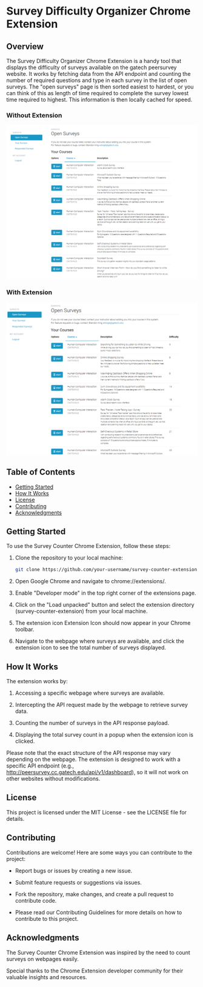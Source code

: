 # Survey Difficulty Organizer Chrome Extension

## Overview

The Survey Difficulty Organizer Chrome Extension is a handy tool that displays the difficulty of surveys available on the gatech peersurvey website. It works by fetching data from the API endpoint and counting the number of required questions and type in each survey in the list of open surveys. The "open surveys" page is then sorted easiest to hardest, or you can think of this as length of time required to complete the survey lowest time required to highest. This information is then locally cached for speed.

### Without Extension

![Screenshot without Extension](images/extensionOffScreenshot.png)

### With Extension

![Screenshot with Extension](images/extensionOnScreenShot.png)


## Table of Contents

- [Getting Started](#getting-started)
- [How It Works](#how-it-works)
- [License](#license)
- [Contributing](#contributing)
- [Acknowledgments](#acknowledgments)

## Getting Started

To use the Survey Counter Chrome Extension, follow these steps:

1. Clone the repository to your local machine:

   ```bash
   git clone https://github.com/your-username/survey-counter-extension.git
2. Open Google Chrome and navigate to chrome://extensions/.

3. Enable "Developer mode" in the top right corner of the extensions page.

4. Click on the "Load unpacked" button and select the extension directory (survey-counter-extension) from your local machine.

5. The extension icon Extension Icon should now appear in your Chrome toolbar.

6. Navigate to the webpage where surveys are available, and click the extension icon to see the total number of surveys displayed.

## How It Works
The extension works by:

1. Accessing a specific webpage where surveys are available.

2. Intercepting the API request made by the webpage to retrieve survey data.

3. Counting the number of surveys in the API response payload.

4. Displaying the total survey count in a popup when the extension icon is clicked.

Please note that the exact structure of the API response may vary depending on the webpage. The extension is designed to work with a specific API endpoint (e.g., http://peersurvey.cc.gatech.edu/api/v1/dashboard), so it will not work on other websites without modifications.

## License
This project is licensed under the MIT License - see the LICENSE file for details.

## Contributing
Contributions are welcome! Here are some ways you can contribute to the project:

- Report bugs or issues by creating a new issue.

- Submit feature requests or suggestions via issues.

- Fork the repository, make changes, and create a pull request to contribute code.

- Please read our Contributing Guidelines for more details on how to contribute to this project.

## Acknowledgments
The Survey Counter Chrome Extension was inspired by the need to count surveys on webpages easily.

Special thanks to the Chrome Extension developer community for their valuable insights and resources.